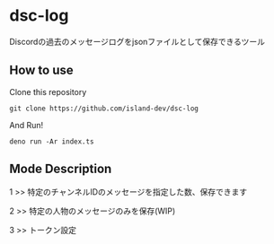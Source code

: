 # dsc-log

Discordの過去のメッセージログをjsonファイルとして保存できるツール

## How to use

Clone this repository

```git clone https://github.com/island-dev/dsc-log```

And Run!

```deno run -Ar index.ts```

## Mode Description

1 >> 特定のチャンネルIDのメッセージを指定した数、保存できます

2 >> 特定の人物のメッセージのみを保存(WIP)

3 >> トークン設定

